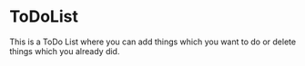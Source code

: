 # ToDoList
This is a ToDo List where you can add things which you want to do or delete things which you already did.
